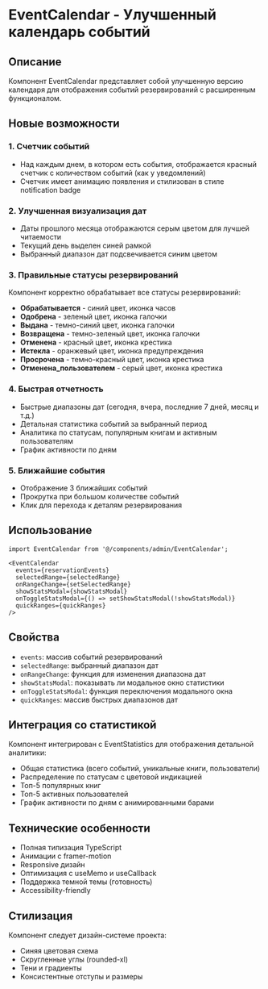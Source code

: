 # EventCalendar - Улучшенный календарь событий

## Описание

Компонент EventCalendar представляет собой улучшенную версию календаря для отображения событий резервирований с расширенным функционалом.

## Новые возможности

### 1. Счетчик событий
- Над каждым днем, в котором есть события, отображается красный счетчик с количеством событий (как у уведомлений)
- Счетчик имеет анимацию появления и стилизован в стиле notification badge

### 2. Улучшенная визуализация дат
- Даты прошлого месяца отображаются серым цветом для лучшей читаемости
- Текущий день выделен синей рамкой
- Выбранный диапазон дат подсвечивается синим цветом

### 3. Правильные статусы резервирований
Компонент корректно обрабатывает все статусы резервирований:
- **Обрабатывается** - синий цвет, иконка часов
- **Одобрена** - зеленый цвет, иконка галочки
- **Выдана** - темно-синий цвет, иконка галочки
- **Возвращена** - темно-зеленый цвет, иконка галочки
- **Отменена** - красный цвет, иконка крестика
- **Истекла** - оранжевый цвет, иконка предупреждения
- **Просрочена** - темно-красный цвет, иконка крестика
- **Отменена_пользователем** - серый цвет, иконка крестика

### 4. Быстрая отчетность
- Быстрые диапазоны дат (сегодня, вчера, последние 7 дней, месяц и т.д.)
- Детальная статистика событий за выбранный период
- Аналитика по статусам, популярным книгам и активным пользователям
- График активности по дням

### 5. Ближайшие события
- Отображение 3 ближайших событий
- Прокрутка при большом количестве событий
- Клик для перехода к деталям резервирования

## Использование

```tsx
import EventCalendar from '@/components/admin/EventCalendar';

<EventCalendar
  events={reservationEvents}
  selectedRange={selectedRange}
  onRangeChange={setSelectedRange}
  showStatsModal={showStatsModal}
  onToggleStatsModal={() => setShowStatsModal(!showStatsModal)}
  quickRanges={quickRanges}
/>
```

## Свойства

- `events`: массив событий резервирований
- `selectedRange`: выбранный диапазон дат
- `onRangeChange`: функция для изменения диапазона дат
- `showStatsModal`: показывать ли модальное окно статистики
- `onToggleStatsModal`: функция переключения модального окна
- `quickRanges`: массив быстрых диапазонов дат

## Интеграция со статистикой

Компонент интегрирован с EventStatistics для отображения детальной аналитики:

- Общая статистика (всего событий, уникальные книги, пользователи)
- Распределение по статусам с цветовой индикацией
- Топ-5 популярных книг
- Топ-5 активных пользователей  
- График активности по дням с анимированными барами

## Технические особенности

- Полная типизация TypeScript
- Анимации с framer-motion
- Responsive дизайн
- Оптимизация с useMemo и useCallback
- Поддержка темной темы (готовность)
- Accessibility-friendly

## Стилизация

Компонент следует дизайн-системе проекта:
- Синяя цветовая схема
- Скругленные углы (rounded-xl)
- Тени и градиенты
- Консистентные отступы и размеры 
